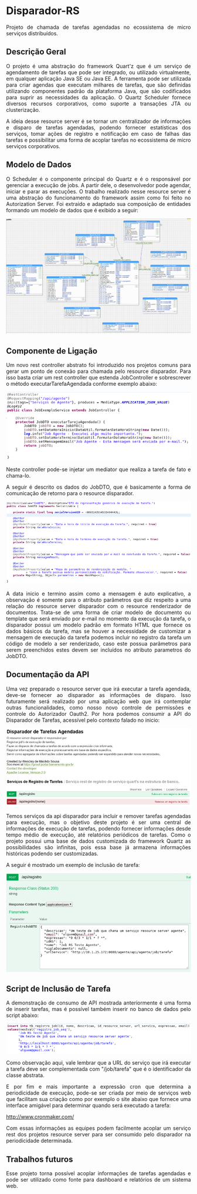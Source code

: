 # Disparador-RS

<p align="justify">Projeto de chamada de tarefas agendadas no ecossistema de micro serviços distribuídos.</p>

## Descrição Geral

<p align="justify">O projeto é uma abstração do framework Quart'z que é um serviço de agendamento de tarefas que pode ser integrado, ou utilizado virtualmente, em qualquer aplicação Java SE ou Java EE. A ferramenta pode ser utilizada para criar agendas que executam milhares de tarefas, que são definidas utilizando componentes padrão da plataforma Java, que são codificados para suprir as necessidades da aplicação. O Quartz Scheduler fornece diversos recursos corporativos, como suporte a transações JTA ou clusterização.</p>
<p align="justify">A ideia desse resource server é se tornar um centralizador de informações e disparo de tarefas agendadas, podendo fornecer estatísticas dos serviços, tomar ações de registro e notificação em caso de falhas das tarefas e possibilitar uma forma de acoplar tarefas no ecossistema de micro serviços corporativos.</p>

## Modelo de Dados

<p align="justify">O Scheduler é o componente principal do Quartz e é o responsável por gerenciar a execução de jobs. A partir dele, o desenvolvedor pode agendar, iniciar e parar as execuções. O trabalho realizado nesse resource server é uma abstração do funcionamento do framework assim como foi feito no Autorization Server. Foi extraido e adaptado sua composição de entidades formando um modelo de dados que é exibido a seguir:</p>

<p align="center">
  <img src="https://github.com/wescleysrn/mestradounb/blob/master/imagens/disparador/bancoModelo.png">
</p>

## Componente de Ligação

<p align="justify">Um novo rest controller abstrato foi introduzido nos projetos comuns para gerar um ponto de conexão para chamada pelo resource disparador. Para isso basta criar um rest controller que estenda JobController e sobrescrever o método executarTarefaAgendada conforme exemplo abaixo:</p>

<p align="center">
  <img src="https://github.com/wescleysrn/mestradounb/blob/master/imagens/disparador/jobController.png">
</p>

<p align="justify">Neste controller pode-se injetar um mediator que realiza a tarefa de fato e chama-lo.</p>

<p align="justify">A seguir é descrito os dados do JobDTO, que é basicamente a forma de comunicação de retorno para o resource disparador.</p>

<p align="center">
  <img src="https://github.com/wescleysrn/mestradounb/blob/master/imagens/disparador/jobDTO.png">
</p>

<p align="justify">A data inicio e termino assim como a mensagem é auto explicativo, a observação é somente para o atributo parâmetros que diz respeito a uma relação do resource server disparador com o resource renderizador de documentos. Trata-se de uma forma de criar modelo de documento ou template que será enviado por e-mail no momento da execução da tarefa, o disparador possui um modelo padrão em formato HTML que fornece os dados básicos da tarefa, mas se houver a necessidade de customizar a mensagem de execução da tarefa podemos incluir no registro da tarefa um código de modelo a ser renderizado, caso este possua parâmetros para serem preenchidos estes devem ser incluídos no atributo parametros do JobDTO.</p>

## Documentação da API

<p align="justify">Uma vez preparado o resource server que irá executar a tarefa agendada, deve-se fornecer ao disparador as informações de disparo. Isso futuramente será realizado por uma aplicação web que irá contemplar outras funcionalidades, como nosso novo controle de permissões e controle do Autorizador Oauth2. Por hora podemos consumir a API do Disparador de Tarefas, acessível pelo contexto falado no inicio:</p>

<p align="center">
  <img src="https://github.com/wescleysrn/mestradounb/blob/master/imagens/disparador/swagger001.png">
</p>

<p align="justify">Temos serviços da api disparador para incluir e remover tarefas agendadas para execução, mas o objetivo deste projeto é ser uma central de informações de execução de tarefas, podendo fornecer informações desde tempo médio de execução, até relatórios periódicos de tarefas. Como o projeto possui uma base de dados customizada do framework Quartz as possibilidades são infinitas, pois essa base já armazena informações históricas podendo ser customizadas.</p>

<p align="justify">A seguir é mostrado um exemplo de inclusão de tarefa:</p>

<p align="center">
  <img src="https://github.com/wescleysrn/mestradounb/blob/master/imagens/disparador/swagger002.png">
</p>

## Script de Inclusão de Tarefa

<p align="justify">A demonstração de consumo de API mostrada anteriormente é uma forma de inserir tarefas, mas é possível também inserir no banco de dados pelo script abaixo:</p>

<p align="center">
  <img src="https://github.com/wescleysrn/mestradounb/blob/master/imagens/disparador/tbRegistro.png">
</p>

<p align="justify">Como observação aqui, vale lembrar que a URL do serviço que irá executar a tarefa deve ser complementada com "/job/tarefa" que é o identificador da classe abstrata.</p>

<p align="justify">E por fim e mais importante a expressão cron que determina a periodicidade de execução, pode-se ser criada por meio de serviços web que facilitam sua criação como por exemplo o site abaixo que fornece uma interface amigável para determinar quando será executado a tarefa:</p>

http://www.cronmaker.com/

<p align="justify">Com essas informações as equipes podem facilmente acoplar um serviço rest dos projetos resource server para ser consumido pelo disparador na periodicidade determinada.</p>

## Trabalhos futuros

<p align="justify">Esse projeto torna possível acoplar informações de tarefas agendadas e pode ser utilizado como fonte para dashboard e relatórios de um sistema web.</p>
